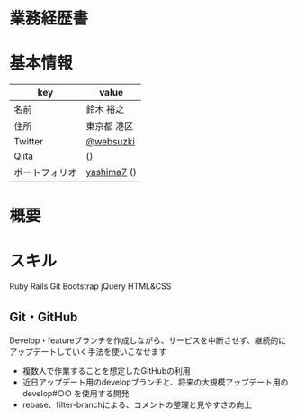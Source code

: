 # 業務経歴書

# 基本情報

|key|value|
|----|----|
|名前|鈴木 裕之|
|住所|東京都 港区|
|Twitter|[@websuzki](https://twitter.com/websuzki) |
|Qiita|[]() ()|
|ポートフォリオ|[yashima7]() ()|


# 概要


# スキル
Ruby Rails Git Bootstrap jQuery HTML&CSS

## Git・GitHub
Develop・featureブランチを作成しながら、サービスを中断させず、継続的にアップデートしていく手法を使いこなせます

- 複数人で作業することを想定したGitHubの利用
- 近日アップデート用のdevelopブランチと、将来の大規模アップデート用のdevelop#○○ を使用する開発
- rebase、filter-branchによる、コメントの整理と見やすさの向上
